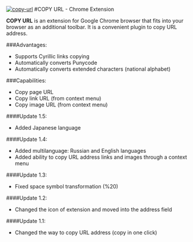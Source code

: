 [![copy-url](https://cloud.githubusercontent.com/assets/4143388/5435606/715de102-847e-11e4-8e19-8a3196ec83c1.png)](https://chrome.google.com/webstore/detail/copy-url/mkhnbhdofgaendegcgbmndipmijhbili)
#COPY URL - Chrome Extension

**COPY URL** is an extension for Google Chrome browser that fits into your browser as an additional toolbar. It is a convenient plugin to copy URL address.

###Advantages:
- Supports Cyrillic links copying
- Automatically converts Punycode
- Automatically converts extended characters (national alphabet)

###Сapabilities:
- Copy page URL
- Copy link URL (from context menu)
- Copy image URL (from context menu)

####Update 1.5:
- Added Japanese language

####Update 1.4:
- Added multilanguage: Russian and English languages
- Added ability to copy URL address links and images through a context menu

####Update 1.3:
- Fixed space symbol transformation (%20)

####Update 1.2:
- Changed the icon of extension and moved into the address field

####Update 1.1:
- Changed the way to copy URL address (copy in one click)
